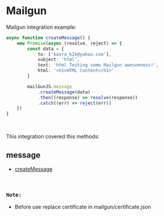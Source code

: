 # Mailgun

Mailgun integration example:

```typescript
async function createMessage() {
    new Promise(async (resolve, reject) => {
        const data = {
            to: ['kasra_k2k@yahoo.com'],
            subject: 'html',
            text: 'html Testing some Mailgun awesomness!',
            html: '<h1>HTML Content</h1>'
        }

        mailGunJS.message
            .createMessage(data)
            .then((response) => resolve(response))
            .catch((err) => reject(err))
    })
}
```

&nbsp;

This integration covered this methods:

## message

-   [createMessage]()

&nbsp;

### `Note:`

-   Before use replace certificate in mailgun/certificate.json
